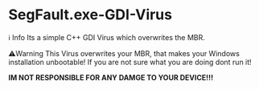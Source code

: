 # SegFault.exe-GDI-Virus

ℹ️ Info
Its a simple C++ GDI Virus which overwrites the MBR.

⚠️Warning
This Virus overwrites your MBR, that makes your Windows installation unbootable!
If you are not sure what you are doing dont run it!

**IM NOT RESPONSIBLE FOR ANY DAMGE TO YOUR DEVICE!!!**
